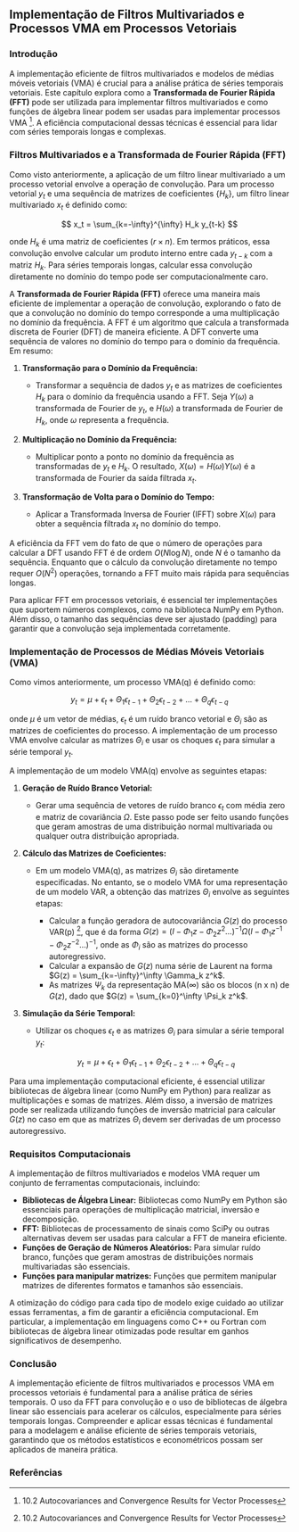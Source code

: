 ## Implementação de Filtros Multivariados e Processos VMA em Processos Vetoriais

### Introdução
A implementação eficiente de filtros multivariados e modelos de médias móveis vetoriais (VMA) é crucial para a análise prática de séries temporais vetoriais. Este capítulo explora como a **Transformada de Fourier Rápida (FFT)** pode ser utilizada para implementar filtros multivariados e como funções de álgebra linear podem ser usadas para implementar processos VMA [^1]. A eficiência computacional dessas técnicas é essencial para lidar com séries temporais longas e complexas.

### Filtros Multivariados e a Transformada de Fourier Rápida (FFT)
Como visto anteriormente, a aplicação de um filtro linear multivariado a um processo vetorial envolve a operação de convolução.  Para um processo vetorial $y_t$ e uma sequência de matrizes de coeficientes $\{H_k\}$, um filtro linear multivariado $x_t$ é definido como:

$$ x_t = \sum_{k=-\infty}^{\infty} H_k y_{t-k} $$

onde $H_k$ é uma matriz de coeficientes $(r \times n)$. Em termos práticos, essa convolução envolve calcular um produto interno entre cada $y_{t-k}$ com a matriz $H_k$. Para séries temporais longas, calcular essa convolução diretamente no domínio do tempo pode ser computacionalmente caro.

A **Transformada de Fourier Rápida (FFT)** oferece uma maneira mais eficiente de implementar a operação de convolução, explorando o fato de que a convolução no domínio do tempo corresponde a uma multiplicação no domínio da frequência.  A FFT é um algoritmo que calcula a transformada discreta de Fourier (DFT) de maneira eficiente. A DFT converte uma sequência de valores no domínio do tempo para o domínio da frequência.  Em resumo:

1.  **Transformação para o Domínio da Frequência:**
    - Transformar a sequência de dados $y_t$ e as matrizes de coeficientes $H_k$ para o domínio da frequência usando a FFT. Seja $Y(\omega)$ a transformada de Fourier de $y_t$, e $H(\omega)$ a transformada de Fourier de $H_k$, onde $\omega$ representa a frequência.

2.  **Multiplicação no Domínio da Frequência:**
    - Multiplicar ponto a ponto no domínio da frequência as transformadas de $y_t$ e $H_k$. O resultado, $X(\omega) = H(\omega)Y(\omega)$ é a transformada de Fourier da saída filtrada $x_t$.

3.  **Transformação de Volta para o Domínio do Tempo:**
    - Aplicar a Transformada Inversa de Fourier (IFFT) sobre $X(\omega)$ para obter a sequência filtrada $x_t$ no domínio do tempo.

A eficiência da FFT vem do fato de que o número de operações para calcular a DFT usando FFT é de ordem $O(N \log N)$, onde $N$ é o tamanho da sequência. Enquanto que o cálculo da convolução diretamente no tempo requer $O(N^2)$ operações, tornando a FFT muito mais rápida para sequências longas.

Para aplicar FFT em processos vetoriais, é essencial ter implementações que suportem números complexos, como na biblioteca NumPy em Python. Além disso, o tamanho das sequências deve ser ajustado (padding) para garantir que a convolução seja implementada corretamente.

### Implementação de Processos de Médias Móveis Vetoriais (VMA)
Como vimos anteriormente, um processo VMA(q) é definido como:

$$y_t = \mu + \epsilon_t + \Theta_1 \epsilon_{t-1} + \Theta_2 \epsilon_{t-2} + \dots + \Theta_q \epsilon_{t-q}$$

onde $\mu$ é um vetor de médias, $\epsilon_t$ é um ruído branco vetorial e $\Theta_i$ são as matrizes de coeficientes do processo. A implementação de um processo VMA envolve calcular as matrizes $\Theta_i$ e usar os choques $\epsilon_t$ para simular a série temporal $y_t$.

A implementação de um modelo VMA(q) envolve as seguintes etapas:

1.  **Geração de Ruído Branco Vetorial:**
    - Gerar uma sequência de vetores de ruído branco $\epsilon_t$ com média zero e matriz de covariância $\Omega$. Este passo pode ser feito usando funções que geram amostras de uma distribuição normal multivariada ou qualquer outra distribuição apropriada.

2.  **Cálculo das Matrizes de Coeficientes:**
    - Em um modelo VMA(q), as matrizes $\Theta_i$ são diretamente especificadas. No entanto, se o modelo VMA for uma representação de um modelo VAR, a obtenção das matrizes $\Theta_i$ envolve as seguintes etapas:

         - Calcular a função geradora de autocovariância $G(z)$ do processo VAR(p) [^1], que é da forma $G(z) = (I - \Phi_1z - \Phi_2z^2 \ldots)^{-1} \Omega(I - \Phi_1z^{-1} - \Phi_2z^{-2}\ldots)^{-1}$, onde as $\Phi_i$ são as matrizes do processo autoregressivo.
        - Calcular a expansão de $G(z)$ numa série de Laurent na forma $G(z) = \sum_{k=-\infty}^\infty \Gamma_k z^k$.
        - As matrizes $\Psi_k$ da representação MA(∞) são os blocos (n x n) de $G(z)$,  dado que $G(z) = \sum_{k=0}^\infty \Psi_k z^k$.

3.  **Simulação da Série Temporal:**
    - Utilizar os choques $\epsilon_t$ e as matrizes $\Theta_i$ para simular a série temporal $y_t$:

    $$y_t = \mu + \epsilon_t + \Theta_1 \epsilon_{t-1} + \Theta_2 \epsilon_{t-2} + \dots + \Theta_q \epsilon_{t-q}$$

Para uma implementação computacional eficiente, é essencial utilizar bibliotecas de álgebra linear (como NumPy em Python) para realizar as multiplicações e somas de matrizes. Além disso, a inversão de matrizes pode ser realizada utilizando funções de inversão matricial para calcular $G(z)$ no caso em que as matrizes $\Theta_i$ devem ser derivadas de um processo autoregressivo.

### Requisitos Computacionais
A implementação de filtros multivariados e modelos VMA requer um conjunto de ferramentas computacionais, incluindo:

*   **Bibliotecas de Álgebra Linear:** Bibliotecas como NumPy em Python são essenciais para operações de multiplicação matricial, inversão e decomposição.
*   **FFT:** Bibliotecas de processamento de sinais como SciPy ou outras alternativas devem ser usadas para calcular a FFT de maneira eficiente.
*   **Funções de Geração de Números Aleatórios:** Para simular ruído branco, funções que geram amostras de distribuições normais multivariadas são essenciais.
*   **Funções para manipular matrizes:** Funções que permitem manipular matrizes de diferentes formatos e tamanhos são essenciais.

A otimização do código para cada tipo de modelo exige cuidado ao utilizar essas ferramentas, a fim de garantir a eficiência computacional. Em particular, a implementação em linguagens como C++ ou Fortran com bibliotecas de álgebra linear otimizadas pode resultar em ganhos significativos de desempenho.

### Conclusão
A implementação eficiente de filtros multivariados e processos VMA em processos vetoriais é fundamental para a análise prática de séries temporais. O uso da FFT para convolução e o uso de bibliotecas de álgebra linear são essenciais para acelerar os cálculos, especialmente para séries temporais longas. Compreender e aplicar essas técnicas é fundamental para a modelagem e análise eficiente de séries temporais vetoriais, garantindo que os métodos estatísticos e econométricos possam ser aplicados de maneira prática.

### Referências
[^1]: 10.2 Autocovariances and Convergence Results for Vector Processes
<!-- END -->
